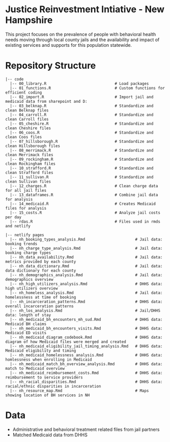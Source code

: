 # Justice Reinvestment Intiative - New Hampshire

This project focuses on the prevalence of people with behavioral health needs moving through local county jails and the availability and impact of existing services and supports for this population statewide.   

# Repository Structure

    |-- code
      |-- 00_library.R                              # Load packages   
      |-- 01_functions.R                            # Custom functions for efficient coding  
      |-- 02_import.R                               # Import jail and medicaid data from sharepoint and D:  
      |-- 03_belknap.R                              # Standardize and clean Belknap files  
      |-- 04_carroll.R                              # Standardize and clean Carroll files  
      |-- 05_cheshire.R                             # Standardize and clean Cheshire files  
      |-- 06_coos.R                                 # Standardize and clean Coos files  
      |-- 07_hillsborough.R                         # Standardize and clean Hillsborough files  
      |-- 08_merrimack.R                            # Standardize and clean Merrimack files  
      |-- 09_rockingham.R                           # Standardize and clean Rockingham files  
      |-- 10_strafford.R                            # Standardize and clean Strafford files  
      |-- 11_sullivan.R                             # Standardize and clean Sullivan files  
      |-- 12_charges.R                              # Clean charge data for all jail files  
      |-- 13_dataframes.R                           # Combine jail data for analysis  
      |-- 14_medicaid.R                             # Creates Medicaid files for analysis  
      |-- 15_costs.R                                # Analyze jail costs per day   
      |-- rdas.R                                    # Files used in rmds and netlify 
      
    |-- netlify pages
      |-- nh_booking_types_analysis.Rmd                      # Jail data: booking trends  
      |-- nh_charge_type_analysis.Rmd                        # Jail data: booking charge types  
      |-- nh_data_availability.Rmd                           # Jail data: metrics provided by each county  
      |-- nh_data_dictionary.Rmd                             # Jail data: data dictionary for each county   
      |-- nh_demographics_analysis.Rmd                       # Jail data: demographics overview  
      |-- nh_high_utilizers_analysis.Rmd                     # DHHS data: high utilizers overview  
      |-- nh_homeless_analysis.Rmd                           # Jail data: homelessness at time of booking  
      |-- nh_incarceration_patterns.Rmd                      # DHHS data: overall incarceration patterns      
      |-- nh_los_analysis.Rmd                                # Jail/DHHS data: length of stay      
      |-- nh_medicaid_bh_encounters_mh_sud.Rmd               # DHHS data: Medicaid BH claims      
      |-- nh_medicaid_bh_encounters_visits.Rmd               # DHHS data: Medicaid ED visits       
      |-- nh_medicaid_diagram_codebook.Rmd                   # DHHS data: diagram of how Medicaid files were merged and created     
      |-- nh_medicaid_eligibility_jail_timing_analysis.Rmd   # DHHS data: Medicaid eligibility and timing      
      |-- nh_medicaid_homelessness_analysis.Rmd              # DHHS data: homlessness when enrolling in Medicaid  
      |-- nh_medicaid_match_bh_overview_analysis.Rmd         # DHHS data: match to Medicaid overview      
      |-- nh_medicaid_reimbursement_costs.Rmd                # DHHS data: reimbursement to service providers  
      |-- nh_racial_disparities.Rmd                          # DHHS data: racial/ethnic disparities in incarceration  
      |-- nh_resource_map.Rmd                                # Maps showing location of BH services in NH  

# Data  

- Administrative and behavioral treatment related files from jail partners  
- Matched Medicaid data from DHHS  

